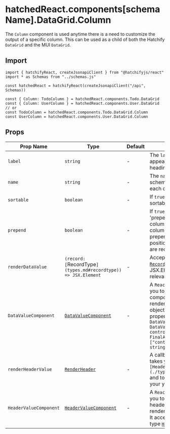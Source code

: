 # hatchedReact.components[schemaName].DataGrid.Column

The `Column` component is used anytime there is a need to customize the output of a specific column. This can be used as a child of both the Hatchify `DataGrid` and the MUI `DataGrid`.

## Import

```tsx
import { hatchifyReact, createJsonapiClient } from "@hatchifyjs/react"
import * as Schemas from "../schemas.js"

const hatchedReact = hatchifyReact(createJsonapiClient("/api", Schemas))

const { Column: TodoColumn } = hatchedReact.components.Todo.DataGrid
const { Column: UserColumn } = hatchedReact.components.User.DataGrid
// or
const TodoColumn = hatchedReact.components.Todo.DataGrid.Column
const UserColumn = hatchedReact.components.User.DataGrid.Column
```

## Props

| Prop Name              | Type                                                           | Default | Description                                                                                                                                                                                                                                              |
| ---------------------- | -------------------------------------------------------------- | ------- | -------------------------------------------------------------------------------------------------------------------------------------------------------------------------------------------------------------------------------------------------------- |
| `label`                | `string`                                                       | -       | The `label` will be what appears as the `Column` heading.                                                                                                                                                                                                |
| `name`                 | `string`                                                       | -       | The `name` is the key on the schema that will fill out each column row                                                                                                                                                                                   |
| `sortable`             | `boolean`                                                      | -       | If `true`, the `Column` will be sortable.                                                                                                                                                                                                                |
| `prepend`              | `boolean`                                                      | -       | If `true` the column will 'prepend' the other columns. If multiple columns are set to prepend, they will position in the order they are received                                                                                                         |
| `renderDataValue`      | `(record: [`RecordType`](types.md#recordtype)) => JSX.Element` | -       | Accepts a record of the [`RecordType`](types.md#recordtype) and returns a JSX.Element with the relevant schema data                                                                                                                                      |
| `DataValueComponent`   | [`DataValueComponent`](types.md/#datavaluecomponent)           | -       | A `React.FC` that allows you to customize the data component that is rendered. It accepts an object with the following properties: `ts {value: DataValue, record: DataValueRecord, control: FinalAttributes[string]["control"], field?: string \| null}` |
| `renderHeaderValue`    | [`RenderHeader`](types.md/#renderheader)                       | -       | A callback function that takes your `headerArgs: [HeaderProps](./types.md#headerprops)` and to dynamically render your your header value.                                                                                                                |
| `HeaderValueComponent` | [`HeaderValueComponent`](types.md/#headervaluecomponent)       | -       | A `React.FC` that allows you to customize the header component that is rendered for the column. It accepts an object of type [`HeaderProps`](types.md#headerprops)                                                                                       |
